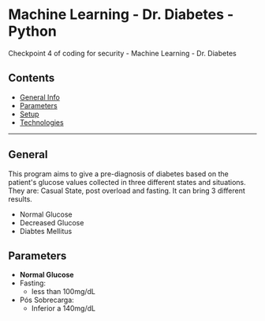 # Machine Learning - Dr. Diabetes - Python #
Checkpoint 4 of coding for security - Machine Learning - Dr. Diabetes

## Contents
* [General Info](#general-info)
* [Parameters](#parameters)
* [Setup](#setup)
* [Technologies](#technologies)

- - - - - - - - - - - - - - - - - - -

## General
This program aims to give a pre-diagnosis of diabetes based on the patient's glucose values ​​collected in three different states and situations. They are: Casual State, post overload and fasting. 
It can bring 3 different results.
* Normal Glucose
* Decreased Glucose
* Diabtes Mellitus

## Parameters
* **Normal Glucose**
* Fasting:
    - less than 100mg/dL
* Pós Sobrecarga: 
    - Inferior a 140mg/dL
